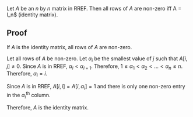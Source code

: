 Let $A$ be an $n$ by $n$ matrix in RREF.
Then all rows of $A$ are non-zero iff A = I_n$ (identity matrix).

## Proof

If $A$ is the identity matrix, all rows of $A$ are non-zero.

Let all rows of $A$ be non-zero.
Let $\alpha_i$ be the smallest value of $j$ such that $A[i, j] \neq 0$.
Since $A$ is in RREF, $\alpha_i < \alpha_{i+1}$.
Therefore, $1 \le \alpha_1 < \alpha_2 < \ldots < \alpha_n \le n$.
Therefore, $\alpha_i = i$.

Since $A$ is in RREF, $A[i, i] = A[i, \alpha_i] = 1$
and there is only one non-zero entry in the $\alpha_i^{\textrm{th}}$ column.

Therefore, $A$ is the identity matrix.
